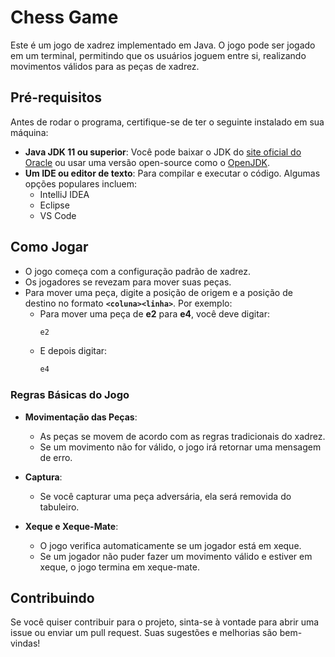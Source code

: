 # Chess Game

Este é um jogo de xadrez implementado em Java. O jogo pode ser jogado em um terminal, permitindo que os usuários joguem entre si, realizando movimentos válidos para as peças de xadrez.

## Pré-requisitos

Antes de rodar o programa, certifique-se de ter o seguinte instalado em sua máquina:

- **Java JDK 11 ou superior**: Você pode baixar o JDK do [site oficial do Oracle](https://www.oracle.com/java/technologies/javase-jdk11-downloads.html) ou usar uma versão open-source como o [OpenJDK](https://openjdk.java.net/).
- **Um IDE ou editor de texto**: Para compilar e executar o código. Algumas opções populares incluem:
  - IntelliJ IDEA
  - Eclipse
  - VS Code

## Como Jogar

- O jogo começa com a configuração padrão de xadrez.
- Os jogadores se revezam para mover suas peças.
- Para mover uma peça, digite a posição de origem e a posição de destino no formato **`<coluna><linha>`**. Por exemplo:
  - Para mover uma peça de **e2** para **e4**, você deve digitar:
    ```bash
    e2
    ```
  - E depois digitar:
    ```bash
    e4
    ```
### Regras Básicas do Jogo

- **Movimentação das Peças**:
  - As peças se movem de acordo com as regras tradicionais do xadrez.
  - Se um movimento não for válido, o jogo irá retornar uma mensagem de erro.

- **Captura**: 
  - Se você capturar uma peça adversária, ela será removida do tabuleiro.

- **Xeque e Xeque-Mate**:
  - O jogo verifica automaticamente se um jogador está em xeque.
  - Se um jogador não puder fazer um movimento válido e estiver em xeque, o jogo termina em xeque-mate.

## Contribuindo

Se você quiser contribuir para o projeto, sinta-se à vontade para abrir uma issue ou enviar um pull request. Suas sugestões e melhorias são bem-vindas!